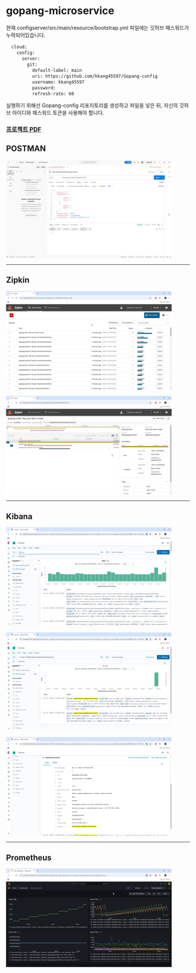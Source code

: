 # gopang-microservice
현재 configserver/src/main/resource/bootstrap.yml 파일에는 깃허브 패스워드가 누락되어있습니다. <br>
```
  cloud:
    config:
      server:
        git:
          default-label: main
          uri: https://github.com/kkang45597/Gopang-config
          username: kkang45597
          password: 
          refresh-rate: 60
```
실행하기 위해선 Gopang-config 리포지토리를 생성하고 파일을 넣은 뒤, 자신의 깃허브 아이디와 패스워드 토큰을 사용해야 합니다.

### [프로젝트 PDF](https://github.com/kkang45597/Goppang-project/blob/main/Gopang%20Project.pdf)

## POSTMAN
<img src="./image/K-001.png" width=90% /><br>

---
## Zipkin
<img src="./image/K-002.png" width=90% /><br>

<img src="./image/K-003.png" width=90% /><br>

---
## Kibana
<img src="./image/K-004.png" width=90% /><br>

<img src="./image/K-005.png" width=90% /><br>

<img src="./image/K-006.png" width=90% /><br>

---
## Prometheus
<img src="./image/K-007.png" width=90% /><br>

